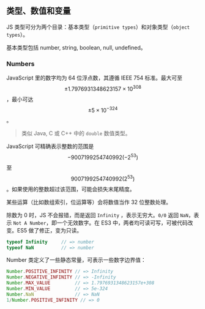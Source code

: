 ## 类型、数值和变量

JS 类型可分为两个目录：基本类型（`primitive types`）和对象类型（`object types`）。

基本类型包括 number, string, boolean, null, undefined。

### Numbers

JavaScript 里的数字均为 64 位浮点数，其遵循 IEEE 754 标准。最大可至 $$\pm1.7976931348623157 \times 10^{308}$$，最小可达 $$\pm5\times10^{-324}$$。

> 类似 Java, C 或 C++ 中的 `double` 数值类型。

JavaScript 可精确表示整数的范围是 $$-9007199254740992(-2^{53})$$ 至 $$9007199254740992(2^{53})$$。如果使用的整数超过该范围，可能会损失末尾精度。

某些运算（比如数组索引，位运算等）会将数值当作 32 位整数处理。

除数为 0 时，JS 不会报错，而是返回 `Infinity` ，表示无穷大。`0/0` 返回 `NaN`，表示 `Not A Number`，即一个无效数字。在 ES3 中，两者均可读可写，可被代码改变。ES5 做了修正，变为只读。

```javascript
typeof Infinity     // => number
typeof NaN          // => number
```

Number 类定义了一些静态常量，可表示一些数字边界值：

```javascript
Number.POSITIVE_INFINITY // => Infinity
Number.NEGATIVE_INFINITY // => -Infinity
Number.MAX_VALUE         // => 1.7976931348623157e+308
Number.MIN_VALUE         // => 5e-324
Number.NaN               // => NaN
1/Number.POSITIVE_INFINITY // => 0
```
